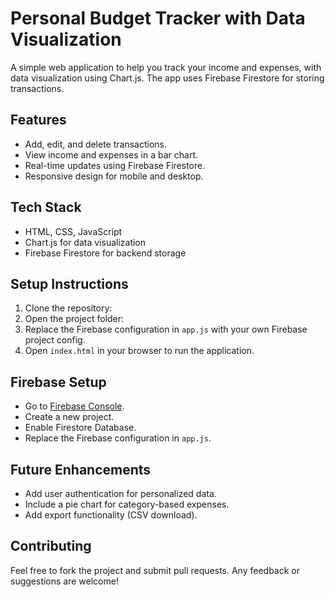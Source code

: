 # Personal Budget Tracker with Data Visualization

A simple web application to help you track your income and expenses, with data visualization using Chart.js. The app uses Firebase Firestore for storing transactions.

## Features
- Add, edit, and delete transactions.
- View income and expenses in a bar chart.
- Real-time updates using Firebase Firestore.
- Responsive design for mobile and desktop.

## Tech Stack
- HTML, CSS, JavaScript
- Chart.js for data visualization
- Firebase Firestore for backend storage

## Setup Instructions
1. Clone the repository:
2. Open the project folder:
3. Replace the Firebase configuration in `app.js` with your own Firebase project config.
4. Open `index.html` in your browser to run the application.

## Firebase Setup
- Go to [Firebase Console](https://console.firebase.google.com/).
- Create a new project.
- Enable Firestore Database.
- Replace the Firebase configuration in `app.js`.

## Future Enhancements
- Add user authentication for personalized data.
- Include a pie chart for category-based expenses.
- Add export functionality (CSV download).

## Contributing
Feel free to fork the project and submit pull requests. Any feedback or suggestions are welcome!
